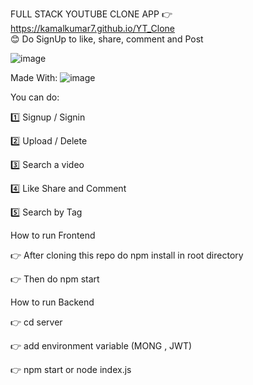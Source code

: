 
FULL STACK YOUTUBE CLONE APP
👉  https://kamalkumar7.github.io/YT_Clone        
😊  Do SignUp to like, share, comment and Post 

![image](https://user-images.githubusercontent.com/78609121/228967524-0ac2ce44-850b-4cb0-bae3-df243f44dcf6.png)



Made With:
![image](https://user-images.githubusercontent.com/78609121/228961201-a790fc49-3a05-4a35-8af6-25c10a4ed8eb.png)

You can do:

1️⃣ Signup / Signin 

2️⃣ Upload / Delete 

3️⃣ Search a video

4️⃣ Like Share and Comment

5️⃣ Search by Tag




How to run Frontend

👉 After cloning this repo do npm install in root directory

👉 Then do npm start



How to run Backend

👉 cd server

👉 add environment variable (MONG , JWT)

👉 npm start or node index.js







 



